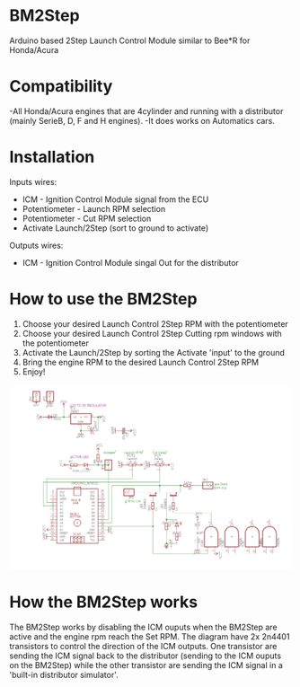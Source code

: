 # BM2Step
Arduino based 2Step Launch Control Module similar to Bee*R for Honda/Acura

# Compatibility

-All Honda/Acura engines that are 4cylinder and running with a distributor (mainly SerieB, D, F and H engines).
-It does works on Automatics cars.

# Installation

Inputs wires:
- ICM - Ignition Control Module signal from the ECU
- Potentiometer - Launch RPM selection
- Potentiometer - Cut RPM selection
- Activate Launch/2Step (sort to ground to activate)

Outputs wires:
- ICM - Ignition Control Module singal Out for the distributor

# How to use the BM2Step

1. Choose your desired Launch Control 2Step RPM with the potentiometer
2. Choose your desired Launch Control 2Step Cutting rpm windows with the potentiometer
3. Activate the Launch/2Step by sorting the Activate 'input' to the ground
4. Bring the engine RPM to the desired Launch Control 2Step RPM
5. Enjoy!

![alt tag](https://github.com/bouletmarc/BM2Step/blob/master/Schematic/eagle_2020-05-11_03-45-24.png)

# How the BM2Step works

The BM2Step works by disabling the ICM ouputs when the BM2Step are active and the engine rpm reach the Set RPM. The diagram have 2x 2n4401 transistors to control the direction of the ICM outputs. One transistor are sending the ICM signal back to the distributor (sending to the ICM ouputs on the BM2Step) while the other transistor are sending the ICM signal in a 'built-in distributor simulator'.
